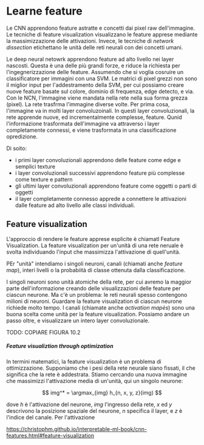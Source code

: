 # Learne feature

Le CNN apprendono feature astratte e concetti dai pixel raw dell'immagine. Le tecniche di feature visualization visualizzano le feature apprese mediante la massimizzazione delle attivazioni. Invece, le tecniche di *network dissection* etichettano le unità delle reti neurali con dei concetti umani.

Le deep neural netowrk apprendono feature ad alto livello nei layer nascosti. Questa è una delle più grandi forze, e riduce la richiesta per l'ingegnerizzazione delle feature. Assumendo che si voglia cosruire un classificatore per immagini con una SVM. Le matrici di pixel grezzi non sono il miglior input per l'addestramento della SVM, per cui possiamo creare nuove feature basate sul colore, dominio di frequenza, edge detecto, e via. Con le NCN, l'immagine viene mandata nella rete nella sua forma grezza (pixel). La rete trasfrma l'immagine diverse volte. Per prima cosa, l'immagine va in molti layer convoluzoinali. In questi layer convoluzionali, la rete apprende nuove, ed incrementalmente complesse, feature. Qunid l'informazione trasformata dell'immagine va attraverso i layer completamente connessi, e viene trasformata in una classificazione opredizione.

Di soito:

* i primi layer convoluzionali apprendono delle feature come edge e semplici texture
* i layer convoluzionali successivi apprendono feature più complesse come texture e pattern
* gli ultimi layer convoluzionali apprendono feature come oggetti o parti di oggetti
* il layer completamente connesso apprede  a connettere le attivazioni dalle feature ad alto livello alle classi individuali.

## Feature visualization

L'approccio di rendere le feature apprese esplicite è chiamatl Feature Visualization. La feature visualization per un'unità di una rete neruale è svolta individuando l'input che massimizza l'attivazione di quell'unità.

PEr "unità" intendiamo i singoli neuroni, canali (chiamati anche *feature map*), interi livelli o la probabiità di classe ottenuta dalla classificazione.

I singoli neuroni sono unità atomiche della rete, per cui avremo la maggior parte dell'informazione creando delle visualizzazioni delle feature per ciascun neurone. Ma c'è un problema: le reti neurali spesso contengono milioni di neuroni. Guardare la feature visualization di ciascun neurone richiede molto tempo. I canali (chiamate anche *activation mapès*) sono una buona scelta come unità per la feature visualization. Possiamo andare un passo oltre, e visualizzare un intero layer convoluzionale.

TODO: COPIARE FIGURA 10.2

##### Feature visualiztion through optimization

In termini matematici, la feature visualization è un problema di ottimizzazione. Supponiamo che i pesi della rete neurale siano fissati, il che significa che la rete è addestrata. Stiamo cercando una nuova immagine che massimizzi l'attivazione media di un'unità, qui un singolo neurone:

$$
img^* = \argmax_{img} h_{n, x, y, z}(img)
$$

dove $h$ è l'attivazione del neurone, $img$ l'ingresso della rete, $x$ ed $y$ descrivono la posizione spaziale del neurone, $n$ specifica il layer, e $z$ è l'indice del canale. Per l'attivazione

https://christophm.github.io/interpretable-ml-book/cnn-features.html#feature-visualization

